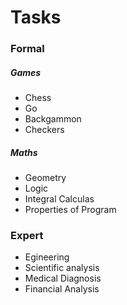 # Tasks

### Formal

##### Games

* Chess
* Go
* Backgammon
* Checkers

##### Maths

* Geometry
* Logic
* Integral Calculas
* Properties of Program

### Expert

* Egineering
* Scientific analysis
* Medical Diagnosis
* Financial Analysis